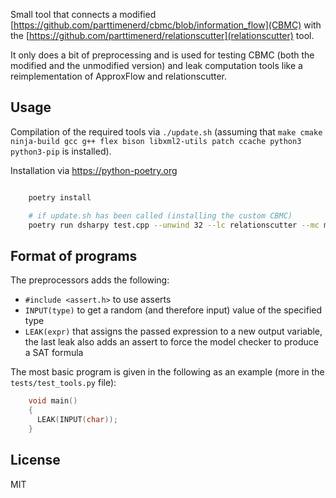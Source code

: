 Small tool that connects a modified [https://github.com/parttimenerd/cbmc/blob/information_flow](CBMC)
with the [https://github.com/parttimenerd/relationscutter](relationscutter) tool.

It only does a bit of preprocessing and is used for testing CBMC (both the modified and the unmodified version)
and leak computation tools like a reimplementation of ApproxFlow and relationscutter.

Usage
------------

Compilation of the required tools via `./update.sh`
(assuming that `make cmake ninja-build gcc g++ flex bison libxml2-utils patch ccache python3 python3-pip` is installed).

Installation via https://python-poetry.org

```sh

    poetry install

    # if update.sh has been called (installing the custom CBMC)
    poetry run dsharpy test.cpp --unwind 32 --lc relationscutter --mc modified_cbmc
```

Format of programs
------------------
The preprocessors adds the following:

- `#include <assert.h>` to use asserts
- `INPUT(type)` to get a random (and therefore input) value of the specified type
- `LEAK(expr)` that assigns the passed expression to a new output variable, the last leak also adds an assert
  to force the model checker to produce a SAT formula

The most basic program is given in the following as an example (more in the `tests/test_tools.py` file):

```cpp
    void main()
    {
      LEAK(INPUT(char));
    }
```

License
-------
MIT
